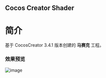 ## Cocos Creator Shader

# 简介
基于 CocosCreator 3.4.1 版本创建的 **马赛克** 工程。

### 效果预览
![image](https://gitee.com/yeshaohelpme/ShaderDemoImageLibrary/raw/master/gif/20220224/2022022409.gif)